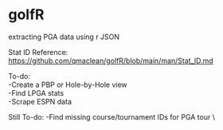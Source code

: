 # golfR
extracting PGA data using r JSON

Stat ID Reference: https://github.com/qmaclean/golfR/blob/main/man/Stat_ID.md


To-do: \
-Create a PBP or Hole-by-Hole view \
-Find LPGA stats \
-Scrape ESPN data 


Still To-do:
-Find missing course/tournament IDs for PGA tour \


